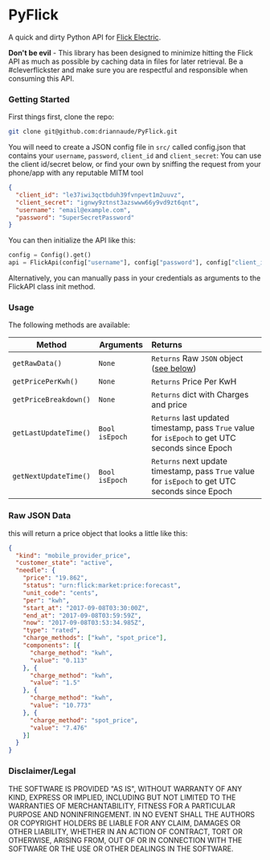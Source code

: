 # PyFlick
A quick and dirty Python API for [Flick Electric](https://flickelectric.co.nz).

**Don't be evil** - This library has been designed to minimize hitting the Flick API as much as possible by caching data in files for later retrieval. Be a #cleverflickster and make sure you are respectful and responsible when consuming this API.

### Getting Started

First things first, clone the repo:

```bash
git clone git@github.com:driannaude/PyFlick.git
```

You will need to create a JSON config file in `src/` called config.json that contains your `username`, `password`, `client_id` and `client_secret`:
You can use the client id/secret below, or find your own by sniffing the request from your phone/app with any reputable MITM tool
```json
{
  "client_id": "le37iwi3qctbduh39fvnpevt1m2uuvz",
  "client_secret": "ignwy9ztnst3azswww66y9vd9zt6qnt",
  "username": "email@example.com",
  "password": "SuperSecretPassword"
}
```

You can then initialize the API like this:

```python
config = Config().get()
api = FlickApi(config["username"], config["password"], config["client_id"], config["client_secret"])
```

Alternatively, you can manually pass in your credentials as arguments to the FlickAPI class init method.

### Usage

The following methods are available:

|Method |Arguments |Returns |
|-------|----------|:--------|
|`getRawData()`| `None`| `Returns` Raw `JSON` object ([see below](#raw-json-data)) |
|`getPricePerKwh()`| `None`| `Returns` Price Per KwH |
|`getPriceBreakdown()`| `None`| `Returns` dict with Charges and price|
|`getLastUpdateTime()`| `Bool isEpoch` | `Returns` last updated timestamp, pass `True` value for `isEpoch` to get UTC seconds since Epoch |
|`getNextUpdateTime()`| `Bool isEpoch` | `Returns` next update timestamp, pass `True` value for `isEpoch` to get UTC seconds since Epoch | |


### Raw JSON Data
this will return a price object that looks a little like this:

```json
{
  "kind": "mobile_provider_price",
  "customer_state": "active",
  "needle": {
    "price": "19.862",
    "status": "urn:flick:market:price:forecast",
    "unit_code": "cents",
    "per": "kwh",
    "start_at": "2017-09-08T03:30:00Z",
    "end_at": "2017-09-08T03:59:59Z",
    "now": "2017-09-08T03:53:34.985Z",
    "type": "rated",
    "charge_methods": ["kwh", "spot_price"],
    "components": [{
      "charge_method": "kwh",
      "value": "0.113"
    }, {
      "charge_method": "kwh",
      "value": "1.5"
    }, {
      "charge_method": "kwh",
      "value": "10.773"
    }, {
      "charge_method": "spot_price",
      "value": "7.476"
    }]
  }
}
```

### Disclaimer/Legal
THE SOFTWARE IS PROVIDED "AS IS", WITHOUT WARRANTY OF ANY KIND, EXPRESS OR
IMPLIED, INCLUDING BUT NOT LIMITED TO THE WARRANTIES OF MERCHANTABILITY,
FITNESS FOR A PARTICULAR PURPOSE AND NONINFRINGEMENT. IN NO EVENT SHALL THE
AUTHORS OR COPYRIGHT HOLDERS BE LIABLE FOR ANY CLAIM, DAMAGES OR OTHER
LIABILITY, WHETHER IN AN ACTION OF CONTRACT, TORT OR OTHERWISE, ARISING FROM,
OUT OF OR IN CONNECTION WITH THE SOFTWARE OR THE USE OR OTHER DEALINGS IN
THE SOFTWARE.

